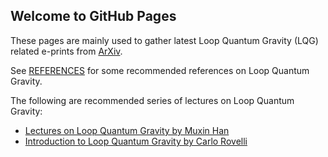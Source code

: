 ## Welcome to GitHub Pages

These pages are mainly used to gather latest Loop Quantum Gravity (LQG) related e-prints from [ArXiv](arxiv.org).



See [REFERENCES](https://hamsyn.github.io/LQG-group/reference) for some recommended references on Loop Quantum Gravity.

The following are recommended series of lectures on Loop Quantum Gravity:

- [Lectures on Loop Quantum Gravity by Muxin Han](https://hamsyn.github.io/LQG-group/lecture)
- [Introduction to Loop Quantum Gravity by Carlo Rovelli](https://www.youtube.com/playlist?list=PLwLvxaPjGHxR6zr421tXXlaDGbq8S36Un)


